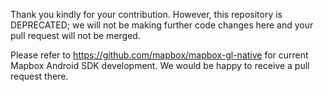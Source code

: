 Thank you kindly for your contribution. However, this repository is DEPRECATED; we will not be making further code changes here and your pull request will not be merged.

Please refer to https://github.com/mapbox/mapbox-gl-native for current Mapbox Android SDK development. We would be happy to receive a pull request there.
